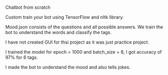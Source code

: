 ﻿Chatbot from scratch

Custom train your bot using TensorFlow and nltk library.

Mood.json consists of the questions and all possible answers. We train the bot to understand the words and classify the tags.

I have not created GUI for thsi project as it was just practice project.

I trained the model for epoch = 1000 and batch_size = 8, I got accuracy of 97% for 6 tags.


I made the bot to understand the mood and also tells jokes.
